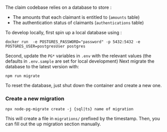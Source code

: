 The claim codebase relies on a database to store :

- The amounts that each claimant is entitled to (`amounts` table)
- The authentication status of claimants (`authentications` table)

To develop locally, first spin up a local database using :

```
docker run  -e POSTGRES_PASSWORD="password" -p 5432:5432 -e POSTGRES_USER=postgresUser postgres
```

Second, update the `PG*` variables in `.env` with the relevant values (the defaults in `.env.sample` are set for local development)
Next migrate the database to the latest version with:

```
npm run migrate
```

To reset the database, just shut down the container and create a new one.

### Create a new migration

```
npx node-pg-migrate create -j {sql|ts} name of migration
```

This will create a file in `migrations/` prefixed by the timestamp. Then, you can fill out the up migration section manually.
